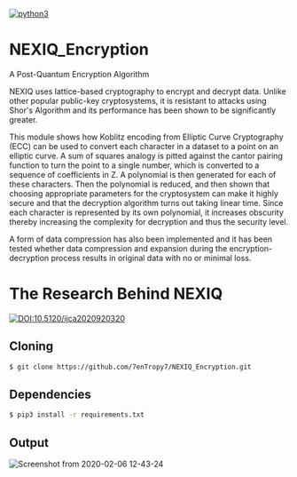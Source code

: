 [![python3](https://img.shields.io/badge/python3-v3.6-green?style=for-the-badge&logo=python)](https://www.python.org)


# NEXIQ_Encryption
A Post-Quantum Encryption Algorithm

NEXIQ uses lattice-based cryptography to encrypt and decrypt data. Unlike
other popular public-key cryptosystems, it is resistant to
attacks using Shor's Algorithm and its performance has been
shown to be significantly greater. 

This module shows how
Koblitz encoding from Elliptic Curve Cryptography (ECC)
can be used to convert each character in a dataset to a point on
an elliptic curve. A sum of squares analogy is pitted against
the cantor pairing function to turn the point to a single
number, which is converted to a sequence of coefficients in Z.
A polynomial is then generated for each of these characters.
Then the polynomial is reduced, and then shown that choosing
appropriate parameters for the cryptosystem can make it
highly secure and that the decryption algorithm turns out
taking linear time. Since each character is represented by its
own polynomial, it increases obscurity thereby increasing the
complexity for decryption and thus the security level. 

A form
of data compression has also been implemented and it has
been tested whether data compression and expansion during
the encryption-decryption process results in original data with
no or minimal loss.

# The Research Behind NEXIQ
[![DOI:10.5120/ijca2020920320
](https://zenodo.org/badge/DOI/10.5120/ijca2020920320.svg)](https://doi.org/10.5120/ijca2020920320
)

## Cloning
```bash
$ git clone https://github.com/7enTropy7/NEXIQ_Encryption.git
```

## Dependencies
```bash
$ pip3 install -r requirements.txt
```

## Output

![Screenshot from 2020-02-06 12-43-24](https://user-images.githubusercontent.com/36446402/73914025-5d17c580-48de-11ea-8ae5-b07e0940b306.png)

